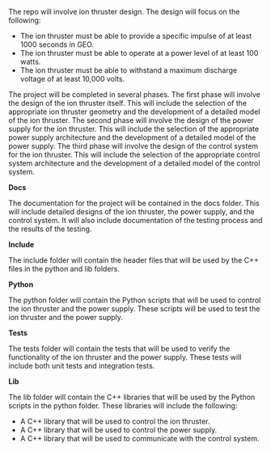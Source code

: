 The repo will involve ion thruster design. The design will focus on the following:

- The ion thruster must be able to provide a specific impulse of at least 1000 seconds in GEO.
- The ion thruster must be able to operate at a power level of at least 100 watts.
- The ion thruster must be able to withstand a maximum discharge voltage of at least 10,000 volts.

The project will be completed in several phases. The first phase will involve the design of the ion thruster itself. This will include the selection of the appropriate ion thruster geometry and the development of a detailed model of the ion thruster. The second phase will involve the design of the power supply for the ion thruster. This will include the selection of the appropriate power supply architecture and the development of a detailed model of the power supply. The third phase will involve the design of the control system for the ion thruster. This will include the selection of the appropriate control system architecture and the development of a detailed model of the control system.

**Docs**

The documentation for the project will be contained in the docs folder. This will include detailed designs of the ion thruster, the power supply, and the control system. It will also include documentation of the testing process and the results of the testing.

**Include**

The include folder will contain the header files that will be used by the C++ files in the python and lib folders.

**Python**

The python folder will contain the Python scripts that will be used to control the ion thruster and the power supply. These scripts will be used to test the ion thruster and the power supply.

**Tests**

The tests folder will contain the tests that will be used to verify the functionality of the ion thruster and the power supply. These tests will include both unit tests and integration tests.

**Lib**

The lib folder will contain the C++ libraries that will be used by the Python scripts in the python folder. These libraries will include the following:

- A C++ library that will be used to control the ion thruster.
- A C++ library that will be used to control the power supply.
- A C++ library that will be used to communicate with the control system.

